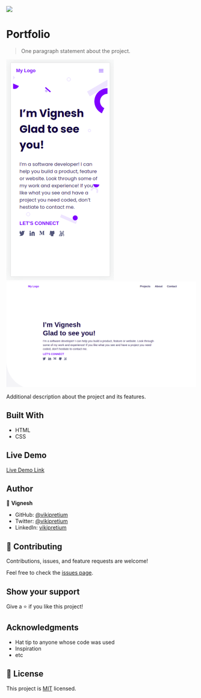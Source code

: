 ![](https://img.shields.io/badge/Microverse-blueviolet)

# Portfolio 

> One paragraph statement about the project.

![screenshot](./assets/images/Screenshot.png)
![screenshot](./assets/images/Desktop.png)


Additional description about the project and its features.

## Built With

- HTML 
- CSS

## Live Demo

[Live Demo Link](https://vikipretium.github.io/portfolio_project/)


## Author

👤 **Vignesh**

- GitHub: [@vikipretium](https://github.com/vikipretium)
- Twitter: [@vikipretium](https://twitter.com/vikipretium)
- LinkedIn: [vikipretium](https://linkedin.com/in/vikipretium)

## 🤝 Contributing

Contributions, issues, and feature requests are welcome!

Feel free to check the [issues page](../../issues/).

## Show your support

Give a ⭐️ if you like this project!

## Acknowledgments

- Hat tip to anyone whose code was used
- Inspiration
- etc

## 📝 License

This project is [MIT](./MIT.md) licensed.
